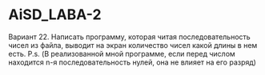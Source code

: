 # AiSD_LABA-2
Вариант 22.
Написать программу, которая читая последовательность чисел из файла, выводит на экран количество чисел какой длины в нем есть.
P.s.
(В реализованной мной программе, если перед числом находится n-я последовательность нулей, она не влияет на его разряд)
